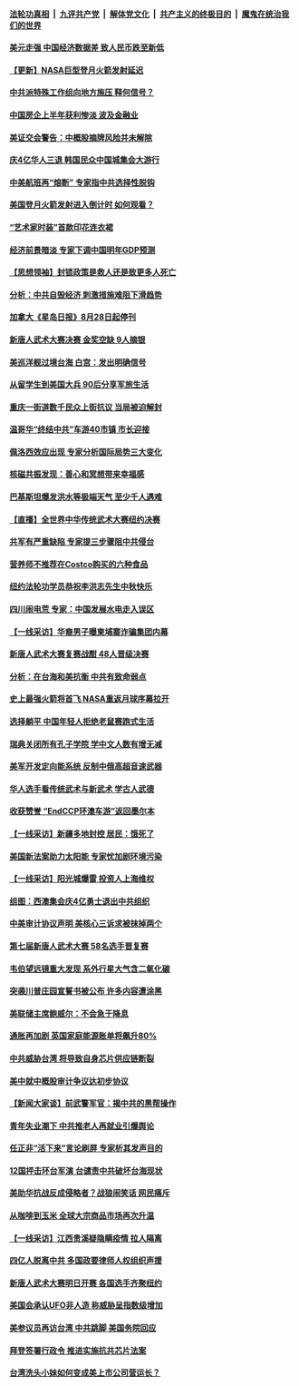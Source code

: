 ####  [法轮功真相](../../../../basic/blob/master/README.md?t=08300831) &nbsp;|&nbsp; [九评共产党](../../../../9ping.md/blob/master/README.md?t=08300831) &nbsp;|&nbsp; [解体党文化](../../../../jtdwh.md/blob/master/README.md?t=08300831)  &nbsp;|&nbsp; [共产主义的终极目的](../../../../gczydzjmd.md/blob/master/README.md?t=08300831) &nbsp;|&nbsp; [魔鬼在统治我们的世界](../../../../mgztzwmdsj.md/blob/master/README.md?t=08300831) 

#### [美元走强 中国经济数据差 致人民币跌至新低](../pages/nf4514/n13813194.md?t=08300831) 

#### [【更新】NASA巨型登月火箭发射延迟](../pages/nf4514/n13813001.md?t=08300831) 

#### [中共派特殊工作组向地方施压 释何信号？](../pages/nf4514/n13812843.md?t=08300831) 

#### [中国房企上半年获利惨淡 波及金融业](../pages/nf4514/n13812896.md?t=08300831) 

#### [美证交会警告：中概股摘牌风险并未解除](../pages/nf4514/n13812841.md?t=08300831) 

#### [庆4亿华人三退 韩国民众中国城集会大游行](../pages/nf4514/n13812611.md?t=08300831) 

#### [中美航班再“熔断” 专家指中共选择性脱钩](../pages/nf4514/n13812797.md?t=08300831) 

#### [美国登月火箭发射进入倒计时 如何观看？](../pages/nf4514/n13812500.md?t=08300831) 

#### [“艺术家时装”首款印花连衣裙](../pages/nf4514/n13811648.md?t=08300831) 

#### [经济前景暗淡 专家下调中国明年GDP预测](../pages/nf4514/n13812679.md?t=08300831) 

#### [【思想领袖】封锁政策是救人还是致更多人死亡](../pages/nf4514/n13795605.md?t=08300831) 

#### [分析：中共自毁经济 刺激措施难阻下滑趋势](../pages/nf4514/n13812279.md?t=08300831) 

#### [加拿大《星岛日报》8月28日起停刊](../pages/nf4514/n13812390.md?t=08300831) 

#### [新唐人武术大赛决赛 金奖空缺 9人摘银](../pages/nf4514/n13812290.md?t=08300831) 

#### [美巡洋舰过境台海 白宫：发出明确信号](../pages/nf4514/n13812312.md?t=08300831) 

#### [从留学生到美国大兵 90后分享军旅生活](../pages/nf4514/n13811132.md?t=08300831) 

#### [重庆一街道数千民众上街抗议 当局被迫解封](../pages/nf4514/n13812220.md?t=08300831) 

#### [温哥华“终结中共”车游40市镇 市长迎接](../pages/nf4514/n13812201.md?t=08300831) 

#### [佩洛西效应出现 专家分析国际局势三大变化](../pages/nf4514/n13812186.md?t=08300831) 

#### [核磁共振发现：善心和冥想带来幸福感](../pages/nf4514/n13812200.md?t=08300831) 

#### [巴基斯坦爆发洪水等极端天气 至少千人遇难](../pages/nf4514/n13812219.md?t=08300831) 

#### [【直播】全世界中华传统武术大赛纽约决赛](../pages/nf4514/n13803223.md?t=08300831) 

#### [共军有严重缺陷 专家提三步骤阻中共侵台](../pages/nf4514/n13811064.md?t=08300831) 

#### [营养师不推荐在Costco购买的六种食品](../pages/nf4514/n13803881.md?t=08300831) 

#### [纽约法轮功学员恭祝李洪志先生中秋快乐](../pages/nf4514/n13811893.md?t=08300831) 

#### [四川闹电荒 专家：中国发展水电走入误区](../pages/nf4514/n13810968.md?t=08300831) 

#### [【一线采访】华裔男子曝柬埔寨诈骗集团内幕](../pages/nf4514/n13810522.md?t=08300831) 

#### [新唐人武术大赛复赛战酣 48人晋级决赛](../pages/nf4514/n13811703.md?t=08300831) 

#### [分析：在台海和美抗衡 中共有致命弱点](../pages/nf4514/n13807798.md?t=08300831) 

#### [史上最强火箭将首飞 NASA重返月球序幕拉开](../pages/nf4514/n13811587.md?t=08300831) 

#### [选择躺平 中国年轻人拒绝老鼠赛跑式生活](../pages/nf4514/n13811578.md?t=08300831) 

#### [瑞典关闭所有孔子学院 学中文人数有增无减](../pages/nf4514/n13811571.md?t=08300831) 

#### [美军开发定向能系统 反制中俄高超音速武器](../pages/nf4514/n13811549.md?t=08300831) 

#### [华人选手看传统武术与新武术 学古人武德](../pages/nf4514/n13811264.md?t=08300831) 

#### [收获赞誉 “EndCCP环澳车游”返回墨尔本](../pages/nf4514/n13811357.md?t=08300831) 

#### [【一线采访】新疆多地封控 居民：饿死了](../pages/nf4514/n13811399.md?t=08300831) 

#### [美国新法案助力太阳能 专家忧加剧环境污染](../pages/nf4514/n13811356.md?t=08300831) 

#### [【一线采访】阳光城爆雷 投资人上海维权](../pages/nf4514/n13810845.md?t=08300831) 

#### [组图：西澳集会庆4亿勇士退出中共组织](../pages/nf4514/n13811260.md?t=08300831) 

#### [中美审计协议声明 美核心三诉求被抹掉两个](../pages/nf4514/n13810979.md?t=08300831) 

#### [第七届新唐人武术大赛 58名选手晋复赛](../pages/nf4514/n13811023.md?t=08300831) 

#### [韦伯望远镜重大发现 系外行星大气含二氧化碳](../pages/nf4514/n13810762.md?t=08300831) 

#### [突袭川普庄园宣誓书被公布 许多内容遭涂黑](../pages/nf4514/n13810951.md?t=08300831) 

#### [美联储主席鲍威尔：不会急于降息](../pages/nf4514/n13810859.md?t=08300831) 

#### [通胀再加剧 英国家庭能源账单将飙升80%](../pages/nf4514/n13810774.md?t=08300831) 

#### [中共威胁台湾 将导致自身芯片供应链断裂](../pages/nf4514/n13810928.md?t=08300831) 

#### [美中就中概股审计争议达初步协议](../pages/nf4514/n13810874.md?t=08300831) 

#### [【新闻大家谈】前武警军官：揭中共的黑帮操作](../pages/nf4514/n13810780.md?t=08300831) 

#### [青年失业潮下 中共推老人再就业引爆舆论](../pages/nf4514/n13810525.md?t=08300831) 

#### [任正非“活下来”言论刷屏 专家析其发声目的](../pages/nf4514/n13810403.md?t=08300831) 

#### [12国抨击环台军演 台谴责中共破坏台海现状](../pages/nf4514/n13810397.md?t=08300831) 

#### [美助华抗战反成侵略者？战狼闹笑话 网民痛斥](../pages/nf4514/n13810107.md?t=08300831) 

#### [从咖啡到玉米 全球大宗商品市场再次升温](../pages/nf4514/n13810346.md?t=08300831) 

#### [【一线采访】江西贵溪疑隐瞒疫情 拉人隔离](../pages/nf4514/n13810329.md?t=08300831) 

#### [四亿人脱离中共 多国政要律师人权组织声援](../pages/nf4514/n13809722.md?t=08300831) 

#### [新唐人武术大赛明日开赛 各国选手齐聚纽约](../pages/nf4514/n13810236.md?t=08300831) 

#### [美国会承认UFO非人造 称威胁呈指数级增加](../pages/nf4514/n13810016.md?t=08300831) 

#### [美参议员再访台湾 中共跳脚 美国务院回应](../pages/nf4514/n13810196.md?t=08300831) 

#### [拜登签署行政令 推进实施抗共芯片法案](../pages/nf4514/n13810148.md?t=08300831) 

#### [台湾洗头小妹如何变成美上市公司营运长？](../pages/nf4514/n13809513.md?t=08300831) 

